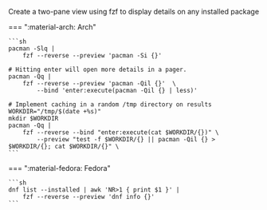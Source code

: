 Create a two-pane view using fzf to display details on any installed package

=== ":material-arch: Arch"

    ```sh
    pacman -Slq | 
        fzf --reverse --preview 'pacman -Si {}' 
    
    # Hitting enter will open more details in a pager.
    pacman -Qq | 
        fzf --reverse --preview 'pacman -Qil {}'  \
            --bind 'enter:execute(pacman -Qil {} | less)'
    
    # Implement caching in a random /tmp directory on results
    WORKDIR="/tmp/$(date +%s)"
    mkdir $WORKDIR
    pacman -Qq | 
        fzf --reverse --bind "enter:execute(cat $WORKDIR/{})" \
            --preview "test -f $WORKDIR/{} || pacman -Qil {} > $WORKDIR/{}; cat $WORKDIR/{}" \
    ```

=== ":material-fedora: Fedora"

    ```sh
    dnf list --installed | awk 'NR>1 { print $1 }' |
        fzf --reverse --preview 'dnf info {}'
    ```